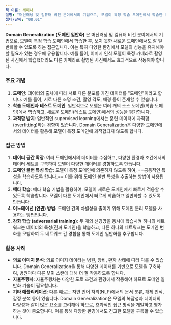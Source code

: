 ```yaml
---
책 이름: 세미나
설명: "머신러닝 및 컴퓨터 비전 분야에서의 기법으로, 모델이 특정 학습 도메인에서 학습한 후, 보지 못한 새로운 도메인에서도 잘 일반화할 수 있도록 하는 접근입니다. "
챕터/날짜: "08.01"
---
```

**Domain Generalization (도메인 일반화)** 은 머신러닝 및 컴퓨터 비전 분야에서의 기법으로, 모델이 특정 학습 도메인에서 학습한 후, 보지 못한 새로운 도메인에서도 잘 일반화할 수 있도록 하는 접근입니다. 이는 특히 다양한 환경에서 모델의 성능을 유지해야 할 필요가 있는 경우에 유용합니다. 예를 들어, 이미지 인식 모델이 특정 카메라로 촬영된 사진에서 학습했더라도 다른 카메라로 촬영된 사진에서도 효과적으로 작동해야 합니다.
### 주요 개념
1. **도메인**: 데이터의 출처에 따라 서로 다른 분포를 가진 데이터를 "도메인"이라고 합니다. 예를 들어, 서로 다른 조명 조건, 촬영 각도, 배경 등이 존재할 수 있습니다.
2. **학습 도메인과 테스트 도메인**: 일반적으로 모델은 여러 개의 소스 도메인(학습 도메인)에서 학습하고, 새로운 도메인(테스트 도메인)에서의 성능을 평가합니다.
3. **과적합 방지**: 일반적인 supervised learning에서는 훈련 데이터에 과적합(overfitting)하는 경향이 있습니다. Domain Generalization은 다양한 도메인에서의 데이터를 활용해 모델이 특정 도메인에 과적합되지 않도록 합니다.
### 접근 방법
1. **데이터 공간 확장**: 여러 도메인에서의 데이터를 수집하고, 다양한 환경과 조건에서의 데이터 세트를 구축하여 모델이 다양한 데이터를 경험하도록 만듭니다.
2. **도메인 불변 특성 학습**: 모델이 특정 도메인에 의존하지 않도록 하여, ==공통적인 특성을 학습하도록 합니다.== 이를 위해 도메인 불변 특성을 추출하는 방법이 사용됩니다.
3. **메타 학습**: 메타 학습 기법을 활용하여, 모델이 새로운 도메인에서 빠르게 적응할 수 있도록 학습합니다. 모델이 다른 도메인에서 빠르게 학습하고 일반화할 수 있도록 만듭니다.
4. **어노테이션 (연관) 방법**: 도메인 간의 차별성을 줄이기 위해 도메인 분리 모델을 사용하는 방법입니다.
5. **강화 학습 (adversarial training)**: 두 개의 신경망을 동시에 학습시켜 하나의 네트워크는 데이터의 특성(진짜 도메인)을 학습하고, 다른 하나의 네트워크는 도메인 변화를 모방하여 두 네트워크 간 경합을 통해 도메인 일반화를 추구합니다.
### 활용 사례
- **의료 이미지 분석**: 의료 이미지 데이터는 병원, 장비, 환자 상태에 따라 다를 수 있습니다. Domain Generalization을 통해 다양한 데이터를 기반으로 모델을 구축하여, 병원마다 다른 MRI 스캔에 대해 더 잘 작동하도록 합니다.
- **자율주행차**: 자율주행차는 다양한 도로 조건과 환경에서 작동해야 하므로 도메인 일반화 기술이 필요합니다.
- **기타 애플리케이션**: 다른 예로는 자연 언어 처리(NLP)에서의 문서 분류, 개체 인식, 감정 분석 등이 있습니다.
Domain Generalization은 모델의 복잡성과 데이터의 다양성과 같이 많은 요소를 고려해야 하므로, 효과적인 접근 방식을 개발하고 평가하는 것이 중요합니다. 이를 통해 다양한 환경에서도 견고한 모델을 구축할 수 있습니다.
